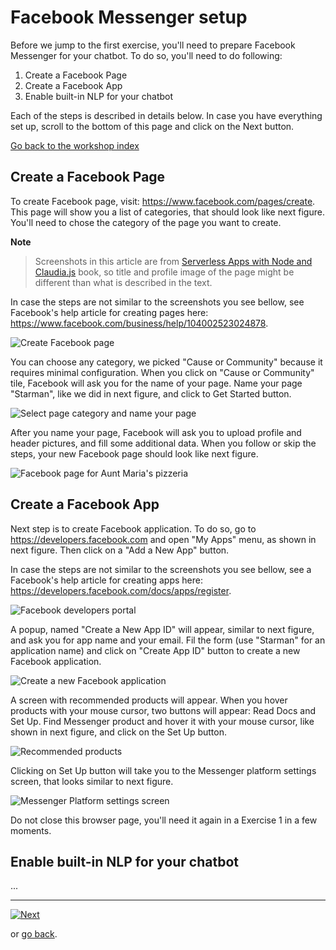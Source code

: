 # Facebook Messenger setup

Before we jump to the first exercise, you'll need to prepare Facebook Messenger for your chatbot. To do so, you'll need to do following:

1. Create a Facebook Page
2. Create a Facebook App
3. Enable built-in NLP for your chatbot

Each of the steps is described in details below. In case you have everything set up, scroll to the bottom of this page and click on the Next button.

[Go back to the workshop index](../README.md)

## Create a Facebook Page

To create Facebook page, visit: https://www.facebook.com/pages/create. This page will show you a list of categories, that should look like next figure. You'll need to chose the category of the page you want to create.

**Note**

> Screenshots in this article are from [Serverless Apps with Node and Claudia.js](...) book, so title and profile image of the page might be different than what is described in the text.

In case the steps are not similar to the screenshots you see bellow, see Facebook's help article for creating pages here: https://www.facebook.com/business/help/104002523024878.

![Create Facebook page](../assets/figure-b.1.png)

You can choose any category, we picked "Cause or Community" because it requires minimal configuration. When you click on "Cause or Community" tile, Facebook will ask you for the name of your page. Name your page "Starman", like we did in next figure, and click to Get Started button.

![Select page category and name your page](../assets/figure-b.2.png)

After you name your page, Facebook will ask you to upload profile and header pictures, and fill some additional data. When you follow or skip the steps, your new Facebook page should look like next figure.

![Facebook page for Aunt Maria's pizzeria](../assets/figure-b.3.png)

## Create a Facebook App

Next step is to create Facebook application. To do so, go to https://developers.facebook.com and open "My Apps" menu, as shown in next figure. Then click on a "Add a New App" button.

In case the steps are not similar to the screenshots you see bellow, see a Facebook's help article for creating apps here: https://developers.facebook.com/docs/apps/register.

![Facebook developers portal](../assets/figure-b.4.png)

A popup, named "Create a New App ID" will appear, similar to next figure, and ask you for app name and your email. Fil the form (use "Starman" for an application name) and click on "Create App ID" button to create a new Facebook application.

![Create a new Facebook application](../assets/figure-b.5.png)

A screen with recommended products will appear. When you hover products with your mouse cursor, two buttons will appear: Read Docs and Set Up. Find Messenger product and hover it with your mouse cursor, like shown in next figure, and click on the Set Up button.

![Recommended products](../assets/figure-b.6.png)

Clicking on Set Up button will take you to the Messenger platform settings screen, that looks similar to next figure.

![Messenger Platform settings screen](../assets/figure-b.7.png)

Do not close this browser page, you'll need it again in a Exercise 1 in a few moments.

## Enable built-in NLP for your chatbot

...

---

[![Next](../assets/next.png)](./Dialogflow-setup.md)

or [go back](./AWS-setup.md).